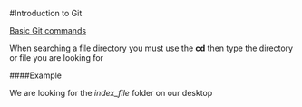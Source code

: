#Introduction to Git

[Basic Git commands](https://github.com/JonathanMoreno14/RubyonRails-CommandLine-Syntax/blob/master/RubyonRails-Topics/Git-Basic-Commands.md)


When searching a file directory you must use the **cd** then type the directory or file you are looking for

####Example

We are looking for the *index_file* folder on our desktop





